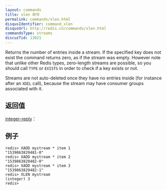 ```yaml
---
layout: commands
title: xlen 命令
permalink: commands/xlen.html
disqusIdentifier: command_xlen
disqusUrl: http://redis.cn/commands/xlen.html
commandsType: streams
discuzTid: 13921
---
```


Returns the number of entries inside a stream. If the specified key does not
exist the command returns zero, as if the stream was empty.
However note that unlike other Redis types, zero-length streams are
possible, so you should call `TYPE` or `EXISTS` in order to check if
a key exists or not.

Streams are not auto-deleted once they have no entries inside (for instance
after an `XDEL` call), because the stream may have consumer groups
associated with it.

## 返回值

[integer-reply](/topics/protocol.html#integer-reply)：

## 例子

	redis> XADD mystream * item 1
	"1539863829481-0"
	redis> XADD mystream * item 2
	"1539863829482-0"
	redis> XADD mystream * item 3
	"1539863829482-1"
	redis> XLEN mystream
	(integer) 3
	redis> 
